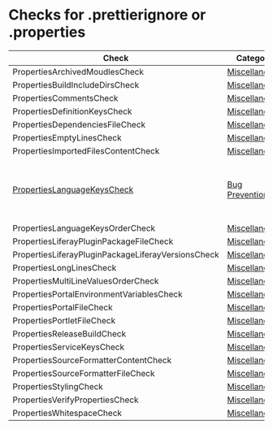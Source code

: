 # Checks for .prettierignore or .properties

Check | Category | Description
----- | -------- | -----------
PropertiesArchivedMoudlesCheck | [Miscellaneous](miscellaneous_checks.markdown#miscellaneous-checks) | |
PropertiesBuildIncludeDirsCheck | [Miscellaneous](miscellaneous_checks.markdown#miscellaneous-checks) | |
PropertiesCommentsCheck | [Miscellaneous](miscellaneous_checks.markdown#miscellaneous-checks) | |
PropertiesDefinitionKeysCheck | [Miscellaneous](miscellaneous_checks.markdown#miscellaneous-checks) | |
PropertiesDependenciesFileCheck | [Miscellaneous](miscellaneous_checks.markdown#miscellaneous-checks) | |
PropertiesEmptyLinesCheck | [Miscellaneous](miscellaneous_checks.markdown#miscellaneous-checks) | |
PropertiesImportedFilesContentCheck | [Miscellaneous](miscellaneous_checks.markdown#miscellaneous-checks) | |
[PropertiesLanguageKeysCheck](checks/properties_language_keys_check.markdown#propertieslanguagekeyscheck) | [Bug Prevention](bug_prevention_checks.markdown#bug-prevention-checks) | Checks that there is no HTML markup in language keys |
PropertiesLanguageKeysOrderCheck | [Miscellaneous](miscellaneous_checks.markdown#miscellaneous-checks) | |
PropertiesLiferayPluginPackageFileCheck | [Miscellaneous](miscellaneous_checks.markdown#miscellaneous-checks) | |
PropertiesLiferayPluginPackageLiferayVersionsCheck | [Miscellaneous](miscellaneous_checks.markdown#miscellaneous-checks) | |
PropertiesLongLinesCheck | [Miscellaneous](miscellaneous_checks.markdown#miscellaneous-checks) | |
PropertiesMultiLineValuesOrderCheck | [Miscellaneous](miscellaneous_checks.markdown#miscellaneous-checks) | |
PropertiesPortalEnvironmentVariablesCheck | [Miscellaneous](miscellaneous_checks.markdown#miscellaneous-checks) | |
PropertiesPortalFileCheck | [Miscellaneous](miscellaneous_checks.markdown#miscellaneous-checks) | |
PropertiesPortletFileCheck | [Miscellaneous](miscellaneous_checks.markdown#miscellaneous-checks) | |
PropertiesReleaseBuildCheck | [Miscellaneous](miscellaneous_checks.markdown#miscellaneous-checks) | |
PropertiesServiceKeysCheck | [Miscellaneous](miscellaneous_checks.markdown#miscellaneous-checks) | |
PropertiesSourceFormatterContentCheck | [Miscellaneous](miscellaneous_checks.markdown#miscellaneous-checks) | |
PropertiesSourceFormatterFileCheck | [Miscellaneous](miscellaneous_checks.markdown#miscellaneous-checks) | |
PropertiesStylingCheck | [Miscellaneous](miscellaneous_checks.markdown#miscellaneous-checks) | |
PropertiesVerifyPropertiesCheck | [Miscellaneous](miscellaneous_checks.markdown#miscellaneous-checks) | |
PropertiesWhitespaceCheck | [Miscellaneous](miscellaneous_checks.markdown#miscellaneous-checks) | |
